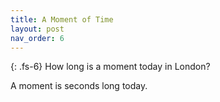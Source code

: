 ```yaml
---
title: A Moment of Time
layout: post
nav_order: 6
---
```


{: .fs-6}
How long is a moment today in London?

A moment is <span id="moment"></span> seconds long today.

<script type="text/javascript" src="../js/suncalc/suncalc.js"></script>

<script type="text/javascript" src="../js/moment.js"></script>
